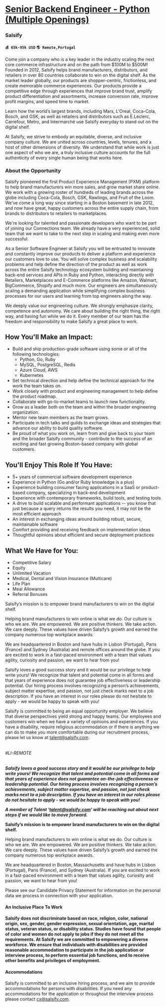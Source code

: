 # [Senior Backend Engineer - Python (Multiple Openings)](https://www.remotewlb.com/apply/senior-backend-engineer-python-multiple-openings)  
### Salsify  
#### `💰 65k-95k USD` `🌎 Remote,Portugal`  

Come join a company who is a key leader in the industry scaling the next core commerce infrastructure and on the path from $100M to $500M! Founded in 2012, Salsify helps brand manufacturers, distributors, and retailers in over 80 countries collaborate to win on the digital shelf. As the market leader globally, our products are shopper-centric, frictionless, and create memorable commerce experiences. Our products provide a competitive edge through experiences that improve brand trust, amplify product differentiation and assortments, increase conversion rate, improve profit margins, and speed time to market.

Learn how the world’s largest brands, including Mars, L'Oreal, Coca-Cola, Bosch, and GSK, as well as retailers and distributors such as E.Leclerc, Carrefour, Metro, and Intermarché use Salsify everyday to stand out on the digital shelf.

At Salsify, we strive to embody an equitable, diverse, and inclusive company culture. We are united across countries, levels, tenures, and a host of other dimensions of diversity. We understand that while work is just one aspect of who we are, a truly inclusive culture accounts for the full authenticity of every single human being that works here.

### **About the Opportunity**

Salsify pioneered the first Product Experience Management (PXM) platform to help brand manufacturers win more sales, and grow market share online. We work with a growing roster of hundreds of leading brands across the globe including Coca-Cola, Bosch, GSK, Rawlings, and Fruit of the Loom. We’ve come a long way since starting in a Boston basement in late 2012, and now have great, happy customers across the entire supply chain, from brands to distributors to retailers to marketplaces.

We're looking for talented and passionate developers who want to be part of joining our Connections team. We already have a very experienced, solid team that we want to take to the next step in scaling and making even more successful.

As a Senior Software Engineer at Salsify you will be entrusted to innovate and constantly improve our products to deliver a platform and experience our customers love to use. You will solve complex business and scalability problems and help define the direction of the product as well as work across the entire Salsify technology ecosystem building and maintaining back-end services and APIs in Ruby and Python, interacting directly with Retailers, Marketplaces and E-Commerce platforms like Amazon, Walmart, BigCommerce, Shopify and much more. Our engineers are simultaneously scaling a demanding application while simplifying complex business processes for our users and learning from top engineers along the way.

We deeply value our engineering culture. We strongly emphasize clarity, competence and autonomy. We care about building the right thing, the right way, and having fun while we do it. Every member of our team has the freedom and responsibility to make Salsify a great place to work.

## **How You'll Make an Impact:**

  * Build and ship production-grade software using some or all of the following technologies:
    * Python, Go, Ruby
    * MySQL, PostgreSQL, Redis
    * Azure Cloud, AWS
    * Kubernetes
  * Set technical direction and help define the technical approach for the work the team takes on.
  * Work closely with product and engineering management to help define the product roadmap.
  * Collaborate with go-to-market teams to launch new functionality.
  * Grow as a leader both on the team and within the broader engineering organization. 
  * Mentor new team members as the team grows.
  * Participate in tech talks and guilds to exchange ideas and strategies that advance our ability to build quality software.
  * Be proud of what you work on, learn from and give back to your team and the broader Salsify community - contribute to the success of an exciting and fast growing Boston-based company with global customers.

##

## **You'll Enjoy This Role If You Have:**

  * 5+ years of commercial software development experience
  * Experience in Python (Go and/or Ruby knowledge is a plus)
  * Experience building consumer facing applications in a SaaS or product-based company, specializing in back-end development
  * Experience with contemporary frameworks, build tools, and testing tools
  * A drive to build scalable and performant applications -- you know that just because a query returns the results you need, it may not be the most efficient approach
  * An interest in exchanging ideas around building robust, secure, maintainable software
  * Comfort providing and receiving feedback on implementation ideas
  * Thoughtful opinions about efficient and secure deployment practices

## **What We Have for You:**

  * Competitive Salary
  * Equity
  * Unlimited Vacation
  * Medical, Dental and Vision Insurance (Multicare)
  * Life Plan
  * Meal Allowance
  * Referral Bonuses

Salsify’s mission is to empower brand manufacturers to win on the digital shelf.

Helping brand manufacturers to win online is what we do. Our culture is who we are. We are empowered. We are positive thinkers. We take action. We care deeply. These values have driven Salsify’s growth and earned the company numerous top workplace awards.

We are headquartered in Boston and have hubs in Lisbon (Portugal), Paris (France) and Sydney (Australia) and remote offices around the globe. If you are excited to work in a fast-paced environment with a team that values agility, curiosity and passion, we want to hear from you!

Salsify loves a good success story and it would be our privilege to help write yours! We recognize that talent and potential come in all forms and that years of experience does not guarantee job effectiveness or leadership potential. Our hiring process involves recognizing a person’s achievements, subject matter expertise, and passion, not just check marks next to a job description. If you have an interest in our roles please do not hesitate to apply - we would be happy to speak with you!

Salsify is committed to being an equal opportunity employer. We believe that diverse perspectives yield strong and happy teams. Our employees and customers win when we have a variety of opinions and experiences. If you have a disability, require religious accommodation or if there is anything we can do to make you more comfortable during our recruitment process, please let us know at talent@salsify.com.

######

###### #LI-REMOTE

**_Salsify loves a good success story and it would be our privilege to help write yours! We recognize that talent and potential come in all forms and that years of experience does not guarantee on-the-job effectiveness or leadership potential. Our hiring process involves recognizing a person’s achievements, subject matter expertise, and passion, not just check marks next to a job description. If you have an interest in our roles please do not hesitate to apply - we would be happy to speak with you!_**

**_A member of Talent 'talent@salsify.com' will be reaching out about next steps if we would like to move forward._**

**Salsify’s mission is to empower brand manufacturers to win on the digital shelf.**

Helping brand manufacturers to win online is what we do. Our culture is who we are. We are empowered. We are positive thinkers. We take action. We care deeply. These values have driven Salsify’s growth and earned the company numerous top workplace awards.

We are headquartered in Boston, Massachusetts and have hubs in Lisbon (Portugal), Paris (France), and Sydney (Australia). If you are excited to work in a fast-paced environment with a team that values agility, curiosity and passion, we want to hear from you!

Please see our Candidate Privacy Statement for information on the personal data we process in connection with your application.

#### **An Inclusive Place To Work**  

#### Salsify does not discriminate based on race, religion, color, national origin, sex, gender, gender expression, sexual orientation, age, marital status, veteran status, or disability status. Studies have found that people of color and women do not apply to jobs if they do not meet all the requirements. At Salsify we are committed to empowering a diverse workforce. We ensure that individuals with disabilities are provided reasonable accommodation to participate in the job application or interview process, to perform essential job functions, and to receive other benefits and privileges of employment.

#### **Accommodations**

Salsify is committed to an inclusive hiring process, and we aim to provide accommodations for persons with disabilities. If you need any accommodations for the application or throughout the interview process please contact cx@salsify.com.


